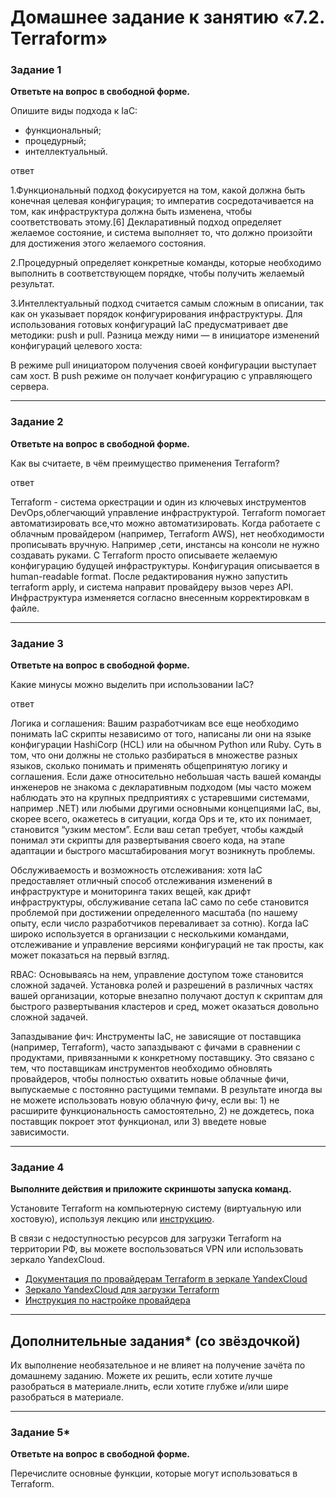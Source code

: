 # Домашнее задание к занятию «7.2. Terraform»



### Задание 1

**Ответьте на вопрос в свободной форме.**

Опишите виды подхода к IaC:

 * функциональный;
 * процедурный;
 * интеллектуальный.

ответ

1.Функциональный подход фокусируется на том, какой должна быть конечная целевая конфигурация; то императив сосредотачивается на том, как инфраструктура должна быть изменена, чтобы соответствовать этому.[6] Декларативный подход определяет желаемое состояние, и система выполняет то, что должно произойти для достижения этого желаемого состояния.

2.Процедурный определяет конкретные команды, которые необходимо выполнить в соответствующем порядке, чтобы получить желаемый результат.

3.Интеллектуальный подход считается самым сложным в описании, так как он указывает порядок конфигурирования инфраструктуры. Для использования готовых конфигураций IaC предусматривает две методики: push и pull. Разница между ними — в инициаторе изменений конфигураций целевого хоста:

В режиме pull инициатором получения своей конфигурации выступает сам хост.
В push режиме он получает конфигурацию с управляющего сервера.

---

### Задание 2

**Ответьте на вопрос в свободной форме.**

Как вы считаете, в чём преимущество применения Terraform? 
  
  ответ
  
  Terraform - система оркестрации и один из ключевых инструментов DevOps,облегчающий управление инфраструктурой. Terraform помогает автоматизировать все,что можно автоматизировать. Когда работаете с облачным провайдером (например, Terraform AWS), нет необходимости прописывать вручную. Например ,сети, инстансы на консоли не нужно создавать руками. С Terraform просто описываете желаемую конфигурацию будущей инфраструктуры. Конфигурация описывается в human-readable format. После редактирования нужно запустить terraform apply, и система направит провайдеру вызов через API. Инфраструктура изменяется согласно внесенным корректировкам в файле.
  
---

### Задание 3

**Ответьте на вопрос в свободной форме.**

Какие минусы можно выделить при использовании IaC?

ответ

Логика и соглашения: Вашим разработчикам все еще необходимо понимать IaC скрипты независимо от того, написаны ли они на языке конфигурации HashiCorp (HCL) или на обычном Python или Ruby. Суть в том, что они должны не столько разбираться в множестве разных языков, сколько понимать и применять общепринятую логику и соглашения. Если даже относительно небольшая часть вашей команды инженеров не знакома с декларативным подходом (мы часто можем наблюдать это на крупных предприятиях с устаревшими системами, например .NET) или любыми другими основными концепциями IaC, вы, скорее всего, окажетесь в ситуации, когда Ops и те, кто их понимает, становится “узким местом”. Если ваш сетап требует, чтобы каждый понимал эти скрипты для развертывания своего кода, на этапе адаптации и быстрого масштабирования могут возникнуть проблемы.

Обслуживаемость и возможность отслеживания: хотя IaC предоставляет отличный способ отслеживания изменений в инфраструктуре и мониторинга таких вещей, как дрифт инфраструктуры, обслуживание сетапа IaC само по себе становится проблемой при достижении определенного масштаба (по нашему опыту, если число разработчиков переваливает за сотню). Когда IaC широко используется в организации с несколькими командами, отслеживание и управление версиями конфигураций не так просты, как может показаться на первый взгляд.

RBAC: Основываясь на нем, управление доступом тоже становится сложной задачей. Установка ролей и разрешений в различных частях вашей организации, которые внезапно получают доступ к скриптам для быстрого развертывания кластеров и сред, может оказаться довольно сложной задачей.

Запаздывание фич: Инструменты IaC, не зависящие от поставщика (например, Terraform), часто запаздывают с фичами в сравнении с продуктами, привязанными к конкретному поставщику. Это связано с тем, что поставщикам инструментов необходимо обновлять провайдеров, чтобы полностью охватить новые облачные фичи, выпускаемые с постоянно растущими темпами. В результате иногда вы не можете использовать новую облачную фичу, если вы: 1) не расширите функциональность самостоятельно, 2) не дождетесь, пока поставщик покроет этот функционал, или 3) введете новые зависимости.
 
---

### Задание 4

**Выполните действия и приложите скриншоты запуска команд.**

Установите Terraform на компьютерную систему (виртуальную или хостовую), используя лекцию или [инструкцию](https://learn.hashicorp.com/tutorials/terraform/install-cli).    

В связи с недоступностью ресурсов для загрузки Terraform на территории РФ, вы можете  воспользоваться VPN или использовать зеркало YandexCloud.   
- [Документация по провайдерам Terraform в зеркале YandexCloud](https://registry.tfpla.net/browse/providers)   
- [Зеркало YandexCloud для загрузки Terraform](https://hashicorp-releases.yandexcloud.net/terraform/)    
- [Инструкция по настройке провайдера](https://cloud.yandex.ru/docs/tutorials/infrastructure-management/terraform-quickstart#configure-terraform)  

---

## Дополнительные задания* (со звёздочкой)

Их выполнение необязательное и не влияет на получение зачёта по домашнему заданию. Можете их решить, если хотите лучше разобраться в материале.лнить, если хотите глубже и/или шире разобраться в материале.

---

### Задание 5*

**Ответьте на вопрос в свободной форме.**

Перечислите основные функции, которые могут использоваться в Terraform. 

